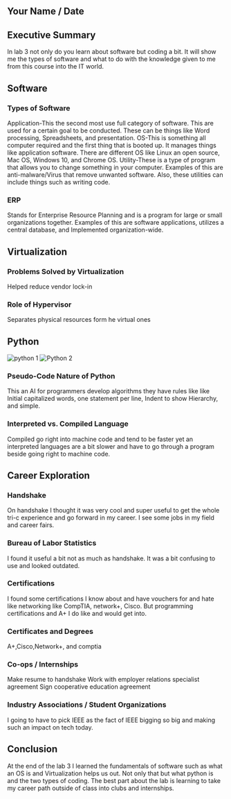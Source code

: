 ## Your Name / Date

## Executive Summary 
In lab 3 not only do you learn about software but coding a bit. It will show me the types of software and what to do with the knowledge given to me from this course into the IT world.
## Software
### Types of Software
Application-This the second most use full category of software. This are used for a certain goal to be conducted. These can be things like Word processing, Spreadsheets, and presentation.
OS-This is something all computer required and the first thing that is booted up. It manages things like application software. There are different OS like Linux an open source, Mac OS, Windows 10, and Chrome OS.
Utility-These is a type of program that allows you to change something in your computer. Examples of this are anti-malware/Virus that remove unwanted software. Also, these utilities can include things such as writing code.
### ERP
Stands for Enterprise Resource Planning and is a program for large or small organizations together. Examples of this are software applications, utilizes a central database, and Implemented organization-wide.
## Virtualization
### Problems Solved by Virtualization
Helped reduce vendor lock-in
### Role of Hypervisor
Separates physical resources form he virtual ones
## Python
![python 1](https://user-images.githubusercontent.com/90080176/133915100-de790169-68d9-4113-8e36-7c62b3c341d7.PNG)
![Python 2](https://user-images.githubusercontent.com/90080176/133915103-2f797923-b374-4426-a1df-d532b0e8bf84.PNG)
### Pseudo-Code Nature of Python
This an AI for programmers develop algorithms they have rules like
like
Initial capitalized words, one statement per line, Indent to show Hierarchy, and simple.
### Interpreted vs. Compiled Language
Compiled go right into machine code and tend to be faster yet an interpreted languages are a bit slower and have to go through a program beside going right to machine code.
## Career Exploration
### Handshake
On handshake I thought it was very cool and super useful to get the whole tri-c experience and go forward in my career. I see some jobs in my field and career fairs.
### Bureau of Labor Statistics
I found it useful a bit not as much as handshake. It was a bit confusing to use and looked outdated.
### Certifications
I found some certifications I know about and have vouchers for and hate like networking like CompTIA, network+, Cisco. But programming certifications and A+ I do like and would get into.
### Certificates and Degrees
A+,Cisco,Network+, and comptia
### Co-ops / Internships
Make resume to handshake
Work with employer relations specialist agreement
Sign cooperative education agreement
### Industry Associations / Student Organizations
I going to have to pick IEEE as the fact of IEEE bigging so big and making such an impact on tech today.
## Conclusion
At the end of the lab 3 I learned the fundamentals of software such as what an OS is and Virtualization helps us out. Not only that but what python is and the two types of coding. The best part about the lab is learning to take my career path outside of class into clubs and internships.
